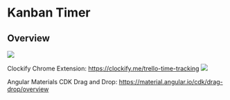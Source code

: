 # Kanban Timer

## Overview
<img src="https://blog.trello.com/hs-fs/hubfs/trello_drag_drop.gif?width=648&height=373&name=trello_drag_drop.gif"/>

Clockify Chrome Extension: https://clockify.me/trello-time-tracking
<img src="https://clockify.me/assets/images/integrations/trello-time-tracking-timer-ticking.png"/>

Angular Materials CDK Drag and Drop: https://material.angular.io/cdk/drag-drop/overview
